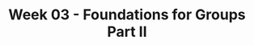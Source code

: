 ---
layout: single_embed_slide
title: "Week 03 - Foundations for Groups Part II"
presentation_id: geohyh
canonical_url: /presentations/geohyh/
slides:
  - slide_name: ../deck-4725-large-0.jpeg
    slide_thumbnail: ../deck-4725-thumb-0.jpeg
    slide_text: >
      <p><strong>Location</strong>: CBC Campus -  SWL 108<br />
      <strong>Time</strong>: Wednesdays from 5:30-8:15<br />
      <strong>Week 03</strong>: 01/29/20<br />
      <strong>Topic and Content Area</strong>: Theoretical and Philosophical Foundations to Groups part II<br />
      <strong>Reading Assignment</strong>: Garvin et al. (2017) Chapters 4-6<br />
      <strong>Assignments Due</strong>: N/A<br />
      <strong>Other Important Information</strong>: N/A</p>
      
  - slide_name: ../deck-4725-large-1.jpeg
    slide_thumbnail: ../deck-4725-thumb-1.jpeg
    slide_text: >
      <p>[Whole Class Activity] Watch the Pinky and the Brain video clip.</p>
      <blockquote>
      <p>The readings for this week were about empowerment theory, ethics, and social justice. Whenever I think about those subjects I also get the feeling that we have to find ways to take over the world.</p>
      </blockquote>
      
  - slide_name: ../deck-4725-large-2.jpeg
    slide_thumbnail: ../deck-4725-thumb-2.jpeg
    slide_text: >
      <ul>
      <li>Empowerment theory</li>
      <li>Ethics and social justice</li>
      </ul>
      
  - slide_name: ../deck-4725-large-3.jpeg
    slide_thumbnail: ../deck-4725-thumb-3.jpeg
    slide_text: >
      <p>Empowerment, Advocacy, and Leadership Activity 1 taken from (http://berkstransition.org/wp-content/uploads/2012/05/activity1.pdf)</p>
      <p><strong>Description</strong>: In this activity, approximately 1/3 of the participants will be given a lollipop. Each participant with a lollipop can voice their ideas and are “empowered,” while people without lollipops do not have a voice and are seen as tokens.</p>
      <p><strong>Purpose</strong>: This activity can demonstrate the importance of empowerment and making sure that everyone is self-determined and has a voice.</p>
      <p><strong>Recommended Group Size</strong>: any size of group
      <strong>Estimated time</strong>: 15-20 minutes</p>
      <p><strong>Activity Summary</strong>: As participants are being seated (or prior to the activity), hand out lollipops to every third or fourth person (after the activity others can also have the lollipops). Participants musts be informed that the lollipops are for an activity and to wait to eat them. In this activity, participants with lollipops are people with a voice, who are empowered, and whose ideas are seen as valuable; while the participants without lollipops are seen as tokens who are not seen as having valuable ideas. This activity is meant to demonstrate the importance of empowerment and establishing your voice.</p>
      <p>Leader Instructions with a Draft Script of Directions:
      . Below there are key words that should be included in the introduction and conclusion.</p>
      <p>~Key Points~</p>
      <ul>
      <li>Give lollipops to every third to fourth participant</li>
      <li>Clearly state that the lollipops will be used for the activity and that people can get lollipops after the activity</li>
      <li>Throughout the entire activity overly emphasize how smart, amazing, beautiful, etc. the group with the lollipops are while exaggerating how much the people without lollipops are not.</li>
      <li>Introduce the icebreaker</li>
      </ul>
      <blockquote>
      <p>State that you will be discussing how to best assist youth with
      disabilities with $1 million and want ideas from everyone</p>
      </blockquote>
      <ul>
      <li>As you get responses, emphasize how amazing the ideas are from the people with lollipops and how much “better” they are than the others</li>
      <li>The importance here is not the ideas or ways to spend money but rather to clearly show a bias for people with lollipops</li>
      </ul>
      <p>~Concluding Points and Discussion Questions~</p>
      <ul>
      <li>After a few minutes of discussing ways to spend money end the discussion</li>
      <li>This activity wasn’t about deciding on money, it was about biases and not having your voice heard</li>
      <li>Who did we listen to? (answer: people with lollipops)</li>
      <li>We used a completely subjective and irrelevant quality as the determining factor of who we were going to listen to.</li>
      <li>Often people with disabilities may be seen as not having a lollipop and are therefore not listened to.</li>
      <li>What did it feel to not be listened to?</li>
      <li>How did you feel about the people who do have lollipops? Were you mad at them? Did you feel betrayed? Did you feel separated from them or that somehow you felt connected to other people who like you did or did not have a lollipop?</li>
      </ul>
      
  - slide_name: ../deck-4725-large-4.jpeg
    slide_thumbnail: ../deck-4725-thumb-4.jpeg
    slide_text: >
      <blockquote>
      <p>“I am no bird; and no net ensnares me: I am a free human being with an independent will”
      — Charlotte Brontë, Jane Eyre</p>
      </blockquote>
      <blockquote>
      <p>So what is empowerment, what does it mean?</p>
      </blockquote>
      <blockquote>
      <p>[Small Group Activity] Have class break up into small groups (partners or trios) and come up with a definition for what empowerment</p>
      </blockquote>
      <ul>
      <li>What is it?</li>
      <li>Why it’s important?</li>
      <li>How we do it?</li>
      </ul>
      
  - slide_name: ../deck-4725-large-5.jpeg
    slide_thumbnail: ../deck-4725-thumb-5.jpeg
    slide_text: >
      <blockquote>
      <p>Robbins, S. C. Chatterjee, P., Canda, E. R.(2006) Contemporary human behavior theory: a critical perspective for social work. University of Michigan: Pearson/A and B</p>
      </blockquote>
      <blockquote>
      <p>There are some primary principals of empowerment theory in general, not just in how it relates to working with groups.</p>
      </blockquote>
      <ol>
      <li>All oppression should be fought</li>
      <li>A systematic understanding of oppression must be maintained</li>
      <li>People are capable of empowering themselves</li>
      <li>People need to connect with others to work on empowerment</li>
      <li>Clinician and the client share power</li>
      </ol>
      
  - slide_name: ../deck-4725-large-6.jpeg
    slide_thumbnail: ../deck-4725-thumb-6.jpeg
    slide_text: >
      <ol start="6">
      <li>Client centered with the client being encouraged to tell own story &amp; develop own goals</li>
      <li>Client as “victor not victim”</li>
      <li>Social change is goal, not symptom reduction.</li>
      <li>Clinicians must examine how their practice may disempower clients</li>
      <li>Clinician may need to be socially and politically active to address meso and macro needs [local, national, global issues]</li>
      </ol>
      
  - slide_name: ../deck-4725-large-7.jpeg
    slide_thumbnail: ../deck-4725-thumb-7.jpeg
    slide_text: >
      <p>The first step in empowerment theory is the empowering of the client.  This means helping them to gain self-efficacy.  This can be done by the following:</p>
      <ul>
      <li>Skill building</li>
      <li>Gaining self-awareness</li>
      <li>Learning to navigate systems</li>
      </ul>
      
  - slide_name: ../deck-4725-large-8.jpeg
    slide_thumbnail: ../deck-4725-thumb-8.jpeg
    slide_text: >
      <p>The second step in empowerment theory is connecting the client to the “bigger picture.”  This means helping them to gain a critical consciousness about oppression and obstacles.  Some examples of this are as follows:</p>
      <ul>
      <li>Identifying barriers</li>
      <li>Defining power</li>
      <li>Connecting the client to a group</li>
      <li>Letting them know they aren’t alone</li>
      </ul>
      
  - slide_name: ../deck-4725-large-9.jpeg
    slide_thumbnail: ../deck-4725-thumb-9.jpeg
    slide_text: >
      <p>The third step in empowerment theory is creating larger social change.  The following are some possible ideas:</p>
      <ul>
      <li>Creating policy and or legal changes</li>
      <li>Having the client act as a mentor</li>
      <li>Connecting to another activity that allows them to make social change</li>
      </ul>
      
  - slide_name: ../deck-4725-large-10.jpeg
    slide_thumbnail: ../deck-4725-thumb-10.jpeg
    slide_text: >
      <blockquote>
      <p>The following are the parts of doing empowerment theory with groups or in mezzo practice. It really closely aligns with steps two and three of the micro practice.</p>
      </blockquote>
      <ul>
      <li>Planning</li>
      <li>Consciousness raising / conscientization</li>
      <li>Social / collective action</li>
      <li>Embeddedness in the community</li>
      </ul>
      
  - slide_name: ../deck-4725-large-11.jpeg
    slide_thumbnail: ../deck-4725-thumb-11.jpeg
    slide_text: >
      <blockquote>
      <p>The planning is vital to lay the foundation for a successful use of collaborative action. It has several elements that the facilitate must take account of.</p>
      </blockquote>
      <ul>
      <li>Needs to be <strong>inclusive to all participants</strong>
      </li>
      <li>Important that participants <strong>clear understand purpose of the group</strong>
      </li>
      <li>
      <strong>Dual focus of the group</strong> is on both personal and social change</li>
      <li>
      <strong>Involves risk</strong> (i.e. doing social change and challenges)</li>
      <li>
      <strong>Takes time</strong>
      </li>
      </ul>
      
  - slide_name: ../deck-4725-large-12.jpeg
    slide_thumbnail: ../deck-4725-thumb-12.jpeg
    slide_text: >
      <p>The second phase or part is the start of collaborative action…</p>
      <ul>
      <li>Mutual aid model</li>
      <li>Developing actions to address needs expressed</li>
      </ul>
      
  - slide_name: ../deck-4725-large-13.jpeg
    slide_thumbnail: ../deck-4725-thumb-13.jpeg
    slide_text: >
      <blockquote>
      <p>Implement the actions to address expressed needs</p>
      </blockquote>
      
  - slide_name: ../deck-4725-large-14.jpeg
    slide_thumbnail: ../deck-4725-thumb-14.jpeg
    slide_text: >
      <ul>
      <li>Poststage portion of the group</li>
      <li>What does it look like when you are finished or end</li>
      <li>How do we consolidate changes made</li>
      </ul>
      
  - slide_name: ../deck-4725-large-15.jpeg
    slide_thumbnail: ../deck-4725-thumb-15.jpeg
    slide_text: >
      <blockquote>
      <p>This week, while I was in California for my Ph.D. Classes, I got the pleasure of attending a dissertation defense for one of my wonderful colleagues at CIIS,  Andrea Montgomery Di Marco</p>
      </blockquote>
      <p>How a Group of Refugee-immigrant Women Living in the Diaspora in Metro-Vancouver Define Flourishing and Experience Participatory-Hospitality:
      A Feminist Participatory Action Research</p>
      <p><strong>Abstract</strong></p>
      <p>Refugees are a socio-political category produced by conflict; a category of humans who have become a global crisis.  To date (2019) there are an estimated 68.5 million people who are displaced from their homelands, which number includes more than 25.4 million refugees who have fled their homes because it is no longer safe to stay.  I propose the further category of refugee-immigrant to describe refugees who are living in a host country as permanent residents; the category is important firstly to locate the individuals who are no longer living in the hiatus of a refugee camp or temporary refuge country, and secondly to clearly demarcate challenges and obstacles that may not exist when one immigrates by choice.</p>
      <p>There is an absence in the literature on the experiences of refugee-immigration that include or focus on the voices of women, and a further lack of discussion on refugee-immigrant flourishing.  This research, grounded in a feminist participatory action research (FPAR) methodology, sought to discover:  How a group of refugee-immigrant women living in the diaspora in Metro-Vancouver, Canada, define flourishing?  The concept of flourishing was initially perceived by me to mean a state of wellness of mind, body, and spirt, and differentiates a state of mere survival from a state of well-being and growth.  The methodology is based in transnational feminism informed by Dérridean and Lévinasian hospitality; a methodology that is both democratic and decolonizing.</p>
      <p>The research group, self-identified as Global Women Seeking Change (Global Women), practised a host-host methodology or participatory-hospitality, a term I propose to specifically capture the nature of this methodology, that resulted in both significant social action and a sustainable community action group.  This research revealed much about the obstacles and experiences of refugee-immigration, including the main obstacles of language barriers, family reunification, and childcare, all of which impede the experience of flourishing; but primarily revealed epistemology that included potential solutions and suggestions for policy change and social innovation as they relate to family definition, education, access to resources, and housing.
      Global Women determined flourishing to be born of resilience; it may include the presence of melancholy; it includes acknowledgement of mystery; and it includes acceptance of that which appears unacceptable.  Global Women further determined that flourishing is an active, participatory, and ongoing process.</p>
      <p><strong>Keywords</strong>:   feminist, participatory action research, FPAR, transnational feminism, flourishing, hospitality, participatory-hospitality, host-host methodology, refugee, refugee-immigrant, refugeeism, decolonizing methodology, Metro-Vancouver, Vancouver, Canada</p>
      <p>Photo from Jimmy Jeong/The Globe and Mail</p>
      <p>https://www.theglobeandmail.com/canada/article-immigrant-seniors-in-bc-share-their-love-of-learning-english-through/</p>
      
  - slide_name: ../deck-4725-large-16.jpeg
    slide_thumbnail: ../deck-4725-thumb-16.jpeg
    slide_text: >
      <p>[Small Group Activity] Thinking about using empowerment in relationship to students at Heritage and Potential needs. Start the planning of what a social action group might look like.</p>
      
  - slide_name: ../deck-4725-large-17.jpeg
    slide_thumbnail: ../deck-4725-thumb-17.jpeg
    slide_text: >
      <blockquote>
      <p>[Whole Class Activity] Discuss what are some potential ethical dilemmas that could come up in relationship to groups.</p>
      </blockquote>
      <p>The tasks to do in the event of an ethical dilemma is to:</p>
      <ul>
      <li>Identify ethical issues</li>
      <li>Determining appropriate help</li>
      <li>Thinking critically</li>
      <li>Managing conflict</li>
      <li>Planning and implementing decisions</li>
      <li>Evaluating and follow-up</li>
      </ul>
      
  - slide_name: ../deck-4725-large-18.jpeg
    slide_thumbnail: ../deck-4725-thumb-18.jpeg
    slide_text: >
      <blockquote>
      <p>Talk about each value</p>
      </blockquote>
      <p>[Small Group Activity] Break up into groups and have talk about how you would <strong>know</strong> that you have these values within a group.</p>
      <ul>
      <li>Solidarity</li>
      <li>Tolerance</li>
      <li>Inclusion</li>
      <li>Trust</li>
      <li>Cultural Humility</li>
      <li>Empowerment</li>
      <li>Shared leadership</li>
      </ul>
      
---
